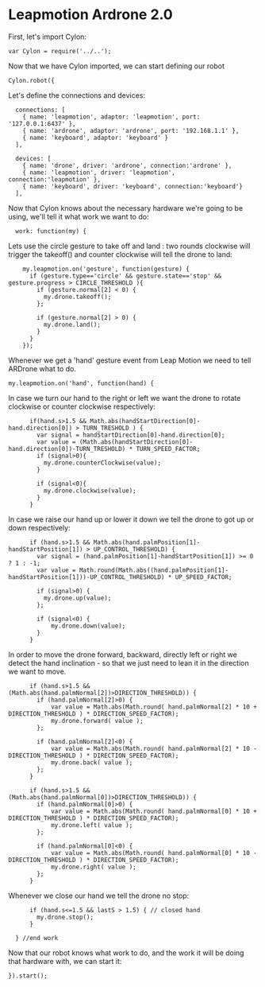 # Leapmotion Ardrone 2.0

First, let's import Cylon:

    var Cylon = require('../..');

Now that we have Cylon imported, we can start defining our robot

    Cylon.robot({

Let's define the connections and devices:

```
  connections: [
    { name: 'leapmotion', adaptor: 'leapmotion', port: '127.0.0.1:6437' },
    { name: 'ardrone', adaptor: 'ardrone', port: '192.168.1.1' },
    { name: 'keyboard', adaptor: 'keyboard' }
  ],

  devices: [
    { name: 'drone', driver: 'ardrone', connection:'ardrone' },
    { name: 'leapmotion', driver: 'leapmotion', connection:'leapmotion' },
    { name: 'keyboard', driver: 'keyboard', connection:'keyboard'}
  ],
``` 

Now that Cylon knows about the necessary hardware we're going to be using, we'll
tell it what work we want to do:

      work: function(my) {

Lets use the circle gesture to take off and land : two rounds clockwise will trigger the takeoff() and counter clockwise will tell the drone to land: 

```
    my.leapmotion.on('gesture', function(gesture) {
      if (gesture.type=='circle' && gesture.state=='stop' && gesture.progress > CIRCLE_THRESHOLD ){
        if (gesture.normal[2] < 0) {
          my.drone.takeoff();
        };

        if (gesture.normal[2] > 0) {
          my.drone.land();
        }
      }
    });
```

Whenever we get a 'hand' gesture event from Leap Motion we need to tell ARDrone what to do. 

    my.leapmotion.on('hand', function(hand) {

In case we turn our hand to the right or left we want the drone to rotate clockwise or counter clockwise respectively:

``` 
      if(hand.s>1.5 && Math.abs(handStartDirection[0]-hand.direction[0]) > TURN_TRESHOLD ) {
        var signal = handStartDirection[0]-hand.direction[0];
        var value = (Math.abs(handStartDirection[0]-hand.direction[0])-TURN_TRESHOLD) * TURN_SPEED_FACTOR;
        if (signal>0){
          my.drone.counterClockwise(value);
        }

        if (signal<0){
          my.drone.clockwise(value);
        }      
      }
``` 

In case we raise our hand up or lower it down we tell the drone to got up or down respectively:

``` 
      if (hand.s>1.5 && Math.abs(hand.palmPosition[1]-handStartPosition[1]) > UP_CONTROL_THRESHOLD) {    
        var signal = (hand.palmPosition[1]-handStartPosition[1]) >= 0 ? 1 : -1;
        var value = Math.round(Math.abs((hand.palmPosition[1]-handStartPosition[1]))-UP_CONTROL_THRESHOLD) * UP_SPEED_FACTOR;
    
        if (signal>0) {
          my.drone.up(value);
        };

        if (signal<0) {
            my.drone.down(value);
        }
      }
```
In order to move the drone forward, backward, directly left or right we detect the hand inclination - so that we just need to lean it in the direction we want to move.

```
      if (hand.s>1.5 && (Math.abs(hand.palmNormal[2])>DIRECTION_THRESHOLD)) {
        if (hand.palmNormal[2]>0) {
            var value = Math.abs(Math.round( hand.palmNormal[2] * 10 + DIRECTION_THRESHOLD ) * DIRECTION_SPEED_FACTOR);
            my.drone.forward( value );
        };
        
        if (hand.palmNormal[2]<0) {
            var value = Math.abs(Math.round( hand.palmNormal[2] * 10 - DIRECTION_THRESHOLD ) * DIRECTION_SPEED_FACTOR);
            my.drone.back( value );
        };
      } 

      if (hand.s>1.5 && (Math.abs(hand.palmNormal[0])>DIRECTION_THRESHOLD)) {
        if (hand.palmNormal[0]>0) {
            var value = Math.abs(Math.round( hand.palmNormal[0] * 10 + DIRECTION_THRESHOLD ) * DIRECTION_SPEED_FACTOR);
            my.drone.left( value );
        };
        
        if (hand.palmNormal[0]<0) {
            var value = Math.abs(Math.round( hand.palmNormal[0] * 10 - DIRECTION_THRESHOLD ) * DIRECTION_SPEED_FACTOR);
            my.drone.right( value );
        };
      }
```
Whenever we close our hand we tell the drone no stop:

```
      if (hand.s<=1.5 && lastS > 1.5) { // closed hand
        my.drone.stop();
      }
```



      } //end work

Now that our robot knows what work to do, and the work it will be doing that
hardware with, we can start it:

    }).start();
